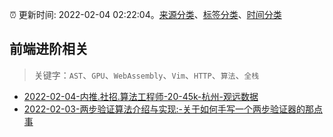 :alarm_clock: 更新时间: 2022-02-04 02:22:04。[来源分类](../README.md)、[标签分类](../TAGS.md)、[时间分类](../TIMELINE.md)

## 前端进阶相关


> 关键字：`AST`、`GPU`、`WebAssembly`、`Vim`、`HTTP`、`算法`、`全栈`



- [2022-02-04-内推.社招.算法工程师-20-45k-杭州-观远数据](https://www.v2ex.com/t/831835) 
- [2022-02-03-两步验证算法介绍与实现:-关于如何手写一个两步验证器的那点事](https://www.v2ex.com/t/831800) 